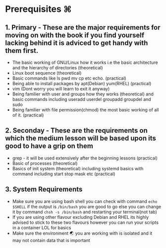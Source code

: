 # Prerequisites ⌘

## 1. Primary - These are the major requirements for moving on with the book if you find yourself lacking behind it is adviced to get handy with them first. <br>
 * The basic working of GNU/Linux how it works i.e the basic architecture and the hierarchy of directories (theoretical) <br>
 * Linux boot sequence (theoretical)<br>
 * Basic commands like ls pwd mv cp etc echo. (practical)
 * Being able to install packages by apt(Debian) yum(RHEL) (practical)<br>
 * vim (Dont worry you will learn to exit it anyway)<br>
 * Being familier with user and groups how they works (theoretical) and basic commands including useradd userdel groupadd groupdel and sudo<br>
 * Being familier with file permission(chmod) the most basic working of all of it. (practical) <br>

## 2. Seconday - These are the requirements on which the medium lesson will be based upon its good to have a grip on them 
* grep - it will be used extensively after the beginning lessons (practical)<br>
* Basic of processes (theoretical)<br>
* Basics of init system (theoretical) including systemd basics with command including start stop mask etc (practical)<br>

## 3. System Requirements 
* Make sure you are using bash shell you can check with command `echo $SHELL` if the output is `/bin/bash` you are good to go else you can change it by command `chsh -s /bin/bash` and restarting your terminal(not tab)<br>
* If you are using other flavour excluding Debian and RHEL its highly advised to stick to these two flavours however you can run your scripts in a container LOL for basics<br>
* Make sure the environment 🌏 you are working with is isolated and it may not contain data that is important 
